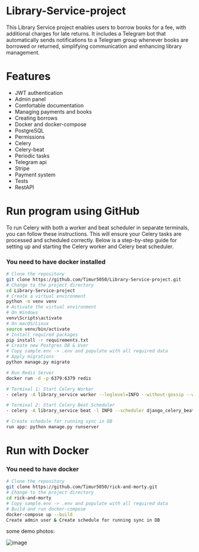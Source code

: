 ﻿# Library-Service-project


This Library Service project enables users to borrow books for a fee, with additional charges for late returns. It includes a Telegram bot that automatically sends notifications to a Telegram group whenever books are borrowed or returned, simplifying communication and enhancing library management.

# Features
- JWT authentication
- Admin panel
- Comfortable documentation
- Managing payments and books
- Creating borrows
- Docker and docker-compose
- PostgreSQL
- Permissions
- Celery
- Celery-beat
- Periodic tasks
- Telegram api
- Stripe
- Payment system
- Tests
- RestAPI

# Run program using GitHub
To run Celery with both a worker and beat scheduler in separate terminals, you can follow these instructions. This will ensure your Celery tasks are processed and scheduled correctly. Below is a step-by-step guide for setting up and starting the Celery worker and Celery beat scheduler.
### You need to have docker installed

```sh
# Clone the repository
git clone https://github.com/Timur5050/Library-Service-project.git
# Change to the project directory
cd Library-Service-project
# Create a virtual environment
python -m venv venv
# Activate the virtual environment
# On Windows
venv\Scripts\activate
# On macOS/Linux
source venv/bin/activate
# Install required packages
pip install -r requirements.txt
# Create new Postgres DB & User
# Copy sample.env -> .env and populate with all required data 
# Apply migrations
python manage.py migrate

# Run Redis Server
docker run -d -p 6379:6379 redis

# Terminal 1: Start Celery Worker
- celery -A library_service worker --loglevel=INFO --without-gossip --without-mingle --without-heartbeat -Ofair --pool=solo

# Terminal 2: Start Celery Beat Scheduler
- celery -A library_service beat -l INFO --scheduler django_celery_beat.schedulers:DatabaseScheduler

# Create schedule for running sync in DB
run app: python manage.py runserver
```

# Run with Docker
### You need to have docker
```sh
# Clone the repository
git clone https://github.com/Timur5050/rick-and-morty.git
# Change to the project directory
cd rick-and-morty
# Copy sample.env -> .env and populate with all required data 
# Build and run docker-compose
docker-compose up --build
Create admin user & Create schedule for running sync in DB
```

some demo photos:

![image](https://github.com/user-attachments/assets/729e31b5-4a3a-46c1-8b83-5b3bd886a402)
